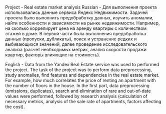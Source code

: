 Project - Real estate market analysis
Russian - Для выполнения проекта использовались данные сервиса Яндекс Недвижимости. Задачей проекта было выполнить предобработку данных, изучить аномалии, найти особенности и зависимости на рынке недвижимости. Например, на сколько коррелирует цена на аренду квартиры с количеством этажей в доме. В первой части была выполнения предобработка данных (пропуски, дубликаты), поиск и устранение редких и выбивающихся значений, далее проведение исследовательского анализа (расчет необходимых метрик, анализ скорости продажи квартир, факторы влияющие на стоимость).

English - Data from the Yandex Real Estate service was used to performed the project. The task of the project was to perform data preprocessing, study anomalies, find features and dependencies in the real estate market. For example, how much correlates the price of renting an apartment with the number of floors in the house. In the first part, data preprocessing (omissions, duplicates), search and elimination of rare and out-of-date values were performed, followed by research analysis (calculation of necessary metrics, analysis of the sale rate of apartments, factors affecting the cost).
